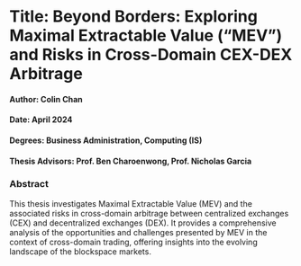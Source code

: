 # Title: Beyond Borders: Exploring Maximal Extractable Value (“MEV”) and Risks in Cross-Domain CEX-DEX Arbitrage
#### Author: Colin Chan
#### Date: April 2024
####  Degrees: Business Administration, Computing (IS)

####  Thesis Advisors: Prof. Ben Charoenwong, Prof. Nicholas Garcia

### Abstract
This thesis investigates Maximal Extractable Value (MEV) and the associated risks in cross-domain arbitrage between centralized exchanges (CEX) and decentralized exchanges (DEX). It provides a comprehensive analysis of the opportunities and challenges presented by MEV in the context of cross-domain trading, offering insights into the evolving landscape of the blockspace markets.
